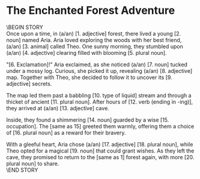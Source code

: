 # The Enchanted Forest Adventure

\\BEGIN STORY  
Once upon a time, in (a/an) [1. adjective] forest, there lived a young [2. noun] named Aria. Aria loved exploring the woods with her best friend, (a/an) [3. animal] called Theo. One sunny morning, they stumbled upon (a/an) [4. adjective] clearing filled with blooming [5. plural noun].

"[6. Exclamation]!" Aria exclaimed, as she noticed (a/an) [7. noun] tucked under a mossy log. Curious, she picked it up, revealing (a/an) [8. adjective] map. Together with Theo, she decided to follow it to uncover its [9. adjective] secrets.

The map led them past a babbling [10. type of liquid] stream and through a thicket of ancient [11. plural noun]. After hours of [12. verb (ending in -ing)], they arrived at (a/an) [13. adjective] cave.

Inside, they found a shimmering [14. noun] guarded by a wise [15. occupation]. The [same as 15] greeted them warmly, offering them a choice of [16. plural noun] as a reward for their bravery.

With a gleeful heart, Aria chose (a/an) [17. adjective] [18. plural noun], while Theo opted for a magical [19. noun] that could grant wishes. As they left the cave, they promised to return to the [same as 1] forest again, with more [20. plural noun] to share.  
\\END STORY